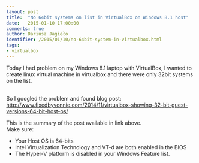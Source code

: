 ```yaml
---
layout: post
title:  "No 64bit systems on list in VirtualBox on Windows 8.1 host"
date:   2015-01-10 17:00:00
comments: true
author: Dariusz Jagieło
identifier: /2015/01/10/no-64bit-system-in-virtualbox.html
tags:
- virtualbox
---
```


Today I had problem on my Windows 8.1 laptop with VirtualBox, I wanted to create linux virtual machine in virtualbox and there were only 32bit systems on the list.
<!-- more -->
<br />So I googled the problem and found blog post: <a href="http://www.fixedbyvonnie.com/2014/11/virtualbox-showing-32-bit-guest-versions-64-bit-host-os/">http://www.fixedbyvonnie.com/2014/11/virtualbox-showing-32-bit-guest-versions-64-bit-host-os/</a>

This is the summary of the post available in link above.<br />
Make sure:
<ul>	
    <li>Your Host OS is 64-bits</li>
    <li>Intel Virtualization Technology and VT-d are both enabled in the BIOS</li>
    <li>The Hyper-V platform is disabled in your Windows Feature list.</li>
</ul>